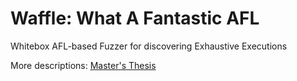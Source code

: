 # Waffle: What A Fantastic AFL
Whitebox AFL-based Fuzzer for discovering Exhaustive Executions

More descriptions:
[Master's Thesis](https://github.com/behnamarbab/masterthesis)
